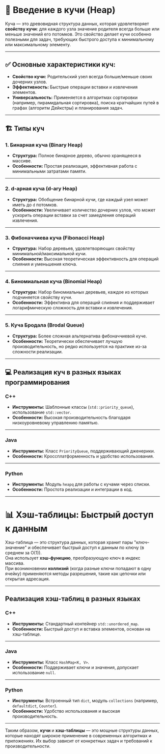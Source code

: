 # 📖 Введение в кучи (Heap)

Куча — это древовидная структура данных, которая удовлетворяет **свойству кучи**: для каждого узла значение родителя всегда больше или меньше значений его потомков. Это свойство делает кучи особенно полезными для задач, требующих быстрого доступа к минимальному или максимальному элементу.

---

## ✅ Основные характеристики куч:

- **Свойство кучи:** Родительский узел всегда больше/меньше своих дочерних узлов.
- **Эффективность:** Быстрые операции вставки и извлечения элементов.
- **Универсальность:** Применяется в алгоритмах сортировки (например, пирамидальная сортировка), поиска кратчайших путей в графах (алгоритм Дейкстры) и планирования задач.

---

## 🏗️ Типы куч

### 1. **Бинарная куча (Binary Heap)**

- **Структура:** Полное бинарное дерево, обычно хранящееся в массиве.
- **Особенности:** Простая реализация, эффективная работа с минимальными затратами памяти.

---

### 2. **d-арная куча (d-ary Heap)**

- **Структура:** Обобщение бинарной кучи, где каждый узел может иметь до `d` потомков.
- **Особенности:** Увеличивает количество дочерних узлов, что может ускорить операции вставки за счет замедления операций извлечения.

---

### 3. **Фибоначчиева куча (Fibonacci Heap)**

- **Структура:** Набор деревьев, удовлетворяющих свойству минимальной/максимальной кучи.
- **Особенности:** Высокая теоретическая эффективность для операций слияния и уменьшения ключа.

---

### 4. **Биномиальная куча (Binomial Heap)**

- **Структура:** Набор биномиальных деревьев, каждое из которых подчиняется свойству кучи.
- **Особенности:** Эффективна для операций слияния и поддерживает логарифмическую сложность для вставки и извлечения.

---

### 5. **Куча Бродала (Brodal Queue)**

- **Структура:** Более сложная альтернатива фибоначчиевой куче.
- **Особенности:** Теоретически обеспечивает лучшую производительность, но редко используется на практике из-за сложности реализации.

---

## 💻 Реализация куч в разных языках программирования

### **C++**

- **Инструменты:** Шаблонные классы (`std::priority_queue`), использование `std::vector`.
- **Особенности:** Высокая производительность благодаря низкоуровневому управлению памятью.

---

### **Java**

- **Инструменты:** Класс `PriorityQueue`, поддерживающий дженерики.
- **Особенности:** Кроссплатформенность и удобство использования.

---

### **Python**

- **Инструменты:** Модуль `heapq` для работы с кучами через списки.
- **Особенности:** Простота реализации и интеграции в код.

---

# 📊 Хэш-таблицы: Быстрый доступ к данным

Хэш-таблица — это структура данных, которая хранит пары "ключ–значение" и обеспечивает быстрый доступ к данным по ключу (в среднем за O(1)).  
Она использует **хэш-функцию**, преобразующую ключ в индекс массива.  
При возникновении **коллизий** (когда разные ключи попадают в одну ячейку) применяются методы разрешения, такие как цепочки или открытая адресация.

---

## Реализация хэш-таблиц в разных языках

### **C++**

- **Инструменты:** Стандартный контейнер `std::unordered_map`.
- **Особенности:** Быстрый доступ и вставка элементов, основан на хэш-таблице.

---

### **Java**

- **Инструменты:** Класс `HashMap<K, V>`.
- **Особенности:** Поддерживает ключи и значения, допускает использование `null`.

---

### **Python**

- **Инструменты:** Встроенный тип `dict`, модуль `collections` (например, `defaultdict`, `Counter`).
- **Особенности:** Удобство использования и высокая производительность.

---

Таким образом, **кучи** и **хэш-таблицы** — это мощные структуры данных, которые находят широкое применение в современных алгоритмах и приложениях. Их выбор зависит от конкретных задач и требований к производительности.